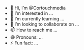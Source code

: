 - 👋 Hi, I’m @Cortouchmedia
- 👀 I’m interested in ...
- 🌱 I’m currently learning ...
- 💞️ I’m looking to collaborate on ...
- 📫 How to reach me ...
- 😄 Pronouns: ...
- ⚡ Fun fact: ...

<!---
Cortouchmedia/Cortouchmedia is a ✨ special ✨ repository because its `README.md` (this file) appears on your GitHub profile.
You can click the Preview link to take a look at your changes.
--->
